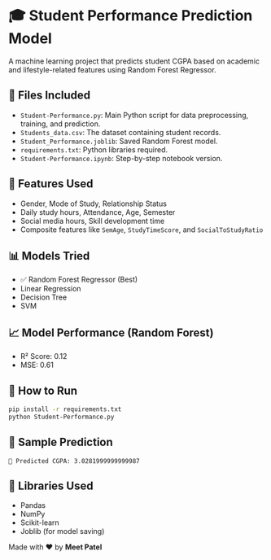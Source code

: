 # 🎓 Student Performance Prediction Model

A machine learning project that predicts student CGPA based on academic and lifestyle-related features using Random Forest Regressor.

## 📁 Files Included

- `Student-Performance.py`: Main Python script for data preprocessing, training, and prediction.
- `Students_data.csv`: The dataset containing student records.
- `Student_Performance.joblib`: Saved Random Forest model.
- `requirements.txt`: Python libraries required.
- `Student-Performance.ipynb`: Step-by-step notebook version.

## 🧠 Features Used

- Gender, Mode of Study, Relationship Status
- Daily study hours, Attendance, Age, Semester
- Social media hours, Skill development time
- Composite features like `SemAge`, `StudyTimeScore`, and `SocialToStudyRatio`

## 📊 Models Tried

- ✅ Random Forest Regressor (Best)
- Linear Regression
- Decision Tree
- SVM

## 📈 Model Performance (Random Forest)

- R² Score: 0.12
- MSE: 0.61

## 🚀 How to Run

```bash
pip install -r requirements.txt
python Student-Performance.py
```

## 🧪 Sample Prediction

```
🎯 Predicted CGPA: 3.0281999999999987
```

## 🤖 Libraries Used

- Pandas
- NumPy
- Scikit-learn
- Joblib (for model saving)

Made with ❤️ by **Meet Patel**
